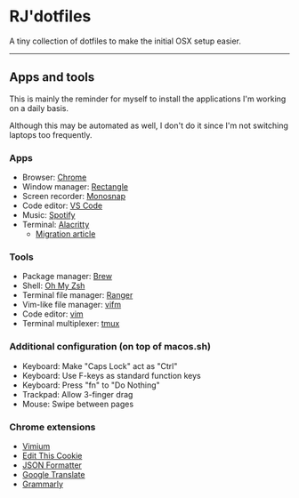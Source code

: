# RJ'dotfiles
A tiny collection of dotfiles to make the initial OSX setup easier.

---

## Apps and tools
This is mainly the reminder for myself to install the applications I'm working on a daily basis.

Although this may be automated as well, I don't do it since I'm not switching laptops too frequently.

### Apps
- Browser: [Chrome](https://www.google.com/chrome/)
- Window manager: [Rectangle](https://rectangleapp.com/)
- Screen recorder: [Monosnap](https://monosnap.com/)
- Code editor: [VS Code](https://code.visualstudio.com/)
- Music: [Spotify](https://www.spotify.com/)
- Terminal: [Alacritty](https://github.com/alacritty/alacritty)
    - [Migration article](https://pezcoder.medium.com/how-i-migrated-from-iterm-to-alacritty-c50a04705f95)


### Tools
- Package manager: [Brew](https://code.visualstudio.com/)
- Shell: [Oh My Zsh](https://ohmyz.sh/)
- Terminal file manager: [Ranger](https://ranger.github.io/)
- Vim-like file manager: [vifm](https://vifm.info/)
- Code editor: [vim](https://www.vim.org/)
- Terminal multiplexer: [tmux](https://github.com/tmux/tmux)


### Additional configuration (on top of macos.sh)
- Keyboard: Make "Caps Lock" act as "Ctrl"
- Keyboard: Use F-keys as standard function keys
- Keyboard: Press "fn" to "Do Nothing"
- Trackpad: Allow 3-finger drag
- Mouse: Swipe between pages


### Chrome extensions
- [Vimium](https://chrome.google.com/webstore/detail/vimium/dbepggeogbaibhgnhhndojpepiihcmeb)
- [Edit This Cookie](https://chrome.google.com/webstore/detail/editthiscookie/fngmhnnpilhplaeedifhccceomclgfbg)
- [JSON Formatter](https://chrome.google.com/webstore/detail/json-formatter/bcjindcccaagfpapjjmafapmmgkkhgoa)
- [Google Translate](https://chrome.google.com/webstore/detail/google-translate/aapbdbdomjkkjkaonfhkkikfgjllcleb)
- [Grammarly](https://chrome.google.com/webstore/detail/grammarly-for-chrome/kbfnbcaeplbcioakkpcpgfkobkghlhen)